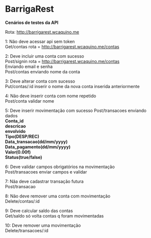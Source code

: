 # BarrigaRest

<b>Cenários de testes da API</b>

Rota: http://barrigarest.wcaquino.me

1: Não deve acessar api sem token
<br>Get/contas rota = http://barrigarest.wcaquino.me/contas

2: Deve incluir uma conta com sucesso
<br>Post/signin rota = http://barrigarest.wcaquino.me/contas
<br>Enviando email e senha
<br>Post/contas enviando nome da conta 

3: Deve alterar conta com sucesso
<br>Put/contas/:id inserir o nome da nova conta inserida anteriormente

4: Não deve inserir conta com nome repetido
<br>Post/conta validar nome

5: Deve inserir movimentação com sucesso
Post/transacoes enviando dados<br>
<b>Conta_id
<br>descricao
<br>envolvido
<br>Tipo(DESP/REC)
<br>Data_transacao(dd/mm/yyyy)
<br>Data_pagamento(dd/mm/yyyy)
<br>Valor(0.00f)
<br>Status(true/false)</b>

6: Deve validar campos obrigatórios na movimentação
<br>Post/transacoes enviar campos e validar 

7: Nãa deve cadastrar transação futura
<br>Post/transacao

8: Não deve remover uma conta com movimentação
<br>Delete/contas/:id 

9: Deve calcular saldo das contas
<br>Get/saldo só volta contas q foram movimentadas

10: Deve remover uma movimentação
<br>Delete/transacoes/:id


